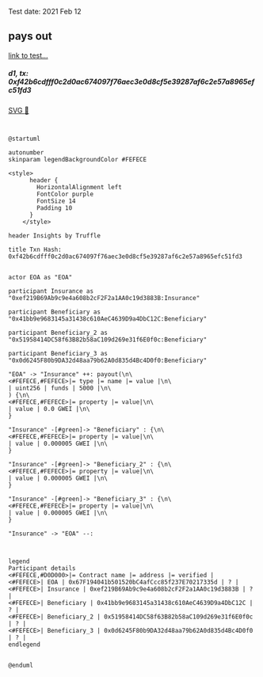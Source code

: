 Test date: 2021 Feb 12



## pays out
[link to test...](http://github.com/trufflesuite/txlog-seedlings/blob/152a410baf2d76d60511fdf559e3219e7a4ffee9/test/insurance.js#L20)

##### d1, tx: 0xf42b6cdfff0c2d0ac674097f76aec3e0d8cf5e39287af6c2e57a8965efc51fd3

[SVG :telescope:](https://www.planttext.com/api/plantuml/svg/nPLTJzim58Rl_IiikDd4sFmHEt75EjAq7LmDQKYx61Do7Bj4f4daE5CBvR_FJQDIc42Tfccvw6bY-pclJuxV073QE6bTEoy0aAshodQUQWkQsxoifPLpMEYPBhEHLBSpMxLbbbH5PU7XT3AT91C0JXgtBFGGmEwwqJBJ5jxtjn2ULJQ_gqedYxZ8P-LSbyuJZTjEcFh13R9kRLte9mDVypiDSR1zTY6pB2zd4AF-qKCNJpxq8a2V_xniyjcDQs2wX9UsDSPpWSjTeU7beeHdihaPGBGm0KcvoemnI94CISN308dGX5ngHJNA8cMOfe94eJHS4Sr26GdEj54Ccum2NpBblFJ9bnZA1XxuU020hvlBLLvBlrUlfBMoLBeRHmjj21OZBk9KAA43oL6K4ZKbKo9n72E5HKQZY8u6suNFW2DTQkDlf5tso02dgT22HnG7JFeV6YcEKQoJW5Cn5Z8OfmacoM1dwSlGQz9Z6HOi2d0mJbXaE1r596MHJ30I6U52Kspu1Fd2xOcbFHPbd0Hi6g5KZ6DAiY2ICXGf9x4lDsLPC5B1s7EVORlImkCXF7Wi33mw6i1QBglMlRaghy19tvJl-ZXSVOHkMMleOoddNVmfYzR_MKzVmJOl7M4Shg3nZTtuo112cz6tyFubPcshMbkttF9wNC-6w3s2dxzDpZUW1oz-H_FnzyEPrRhyiTxBxXxXuAyohY_svscloVzAJFzruY7ic-Pu0Fr91HiZ0nSx3Pff9_EYsL4mHcEFNIj8lFzOVxothUEzn-gcwHHfcvjSPt2rNJfSTIxWbIruECKYGFvSCeGPGMaII9Ce5J53Q3W94S4XzQtk9tzwIdXqYpLdNw_udRDh4clIlXRnAiaxmvgrho-ypg8TQrypw5d-zVKl4O1J7_n7wnS0)


```plantuml


@startuml

autonumber
skinparam legendBackgroundColor #FEFECE

<style>
      header {
        HorizontalAlignment left
        FontColor purple
        FontSize 14
        Padding 10
      }
    </style>

header Insights by Truffle

title Txn Hash: 0xf42b6cdfff0c2d0ac674097f76aec3e0d8cf5e39287af6c2e57a8965efc51fd3


actor EOA as "EOA"

participant Insurance as "0xef219B69Ab9c9e4a608b2cF2F2a1AA0c19d3883B:Insurance"

participant Beneficiary as "0x41bb9e9683145a31438c610AeC4639D9a4DbC12C:Beneficiary"

participant Beneficiary_2 as "0x51958414DC58f63B82b58aC109d269e31f6E0f0c:Beneficiary"

participant Beneficiary_3 as "0x0d6245F80b9DA32d48aa79b62A0d835d4Bc4D0f0:Beneficiary"

"EOA" -> "Insurance" ++: payout(\n\
<#FEFECE,#FEFECE>|= type |= name |= value |\n\
| uint256 | funds | 5000 |\n\
) {\n\
<#FEFECE,#FEFECE>|= property |= value|\n\
| value | 0.0 GWEI |\n\
}

"Insurance" -[#green]-> "Beneficiary" : {\n\
<#FEFECE,#FEFECE>|= property |= value|\n\
| value | 0.000005 GWEI |\n\
}

"Insurance" -[#green]-> "Beneficiary_2" : {\n\
<#FEFECE,#FEFECE>|= property |= value|\n\
| value | 0.000005 GWEI |\n\
}

"Insurance" -[#green]-> "Beneficiary_3" : {\n\
<#FEFECE,#FEFECE>|= property |= value|\n\
| value | 0.000005 GWEI |\n\
}

"Insurance" -> "EOA" --: 



legend
Participant details
<#FEFECE,#D0D000>|= Contract name |= address |= verified |
<#FEFECE>| EOA | 0x67F194041b501520bC4afCcc85f237E70217335d | ? |
<#FEFECE>| Insurance | 0xef219B69Ab9c9e4a608b2cF2F2a1AA0c19d3883B | ? |
<#FEFECE>| Beneficiary | 0x41bb9e9683145a31438c610AeC4639D9a4DbC12C | ? |
<#FEFECE>| Beneficiary_2 | 0x51958414DC58f63B82b58aC109d269e31f6E0f0c | ? |
<#FEFECE>| Beneficiary_3 | 0x0d6245F80b9DA32d48aa79b62A0d835d4Bc4D0f0 | ? |
endlegend


@enduml
```

